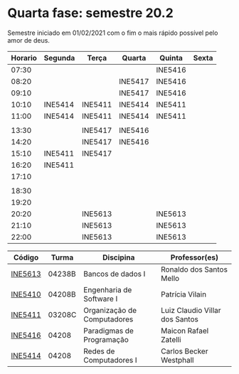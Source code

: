 # Quarta fase: semestre 20.2

Semestre iniciado em 01/02/2021 com o fim o mais rápido possível pelo amor de deus.

| Horario | Segunda | Terça   | Quarta  |  Quinta | Sexta   |
|---------|---------|---------|---------|---------|---------|
| 07:30   |         |         |         | INE5416 |         | 						
| 08:20   |         |         | INE5417 | INE5416 |         | 						
| 09:10   |         |         | INE5417 | INE5416 |         | 						
| 10:10   | INE5414 | INE5411 | INE5414 | INE5411 |         |  
| 11:00   | INE5414 | INE5411 | INE5414 | INE5411 |         |
|         |         |         |         |         |         |  
| 13:30   |         | INE5417 | INE5416 |         |         |
| 14:20   |         | INE5417 | INE5416 |         |         |
| 15:10   | INE5411 | INE5417 |         |         |         |
| 16:20   | INE5411 |         |         |         |         |
| 17:10   |         |         |         |         |         |
|         |         |         |         |         |         |  
| 18:30   |         |         |         |         |         | 						
| 19:20   |         |         |         |         |         | 						
| 20:20   |         | INE5613 |         | INE5613 |         | 						
| 21:10   |         | INE5613 |         | INE5613 |         |
| 22:00   |         | INE5613 |         | INE5613 |         |

| Código | Turma   | Discipina | Professor(es) |
|--------|---------|-----------|---------------| 
| [INE5613](https://github.com/Leviosar/ine5613) | 04238B | Bancos de dados I | Ronaldo dos Santos Mello | 
| [INE5410](https://github.com/Leviosar/ine5410) | 04208B | Engenharia de Software I | Patrícia Vilain |
| [INE5411](https://github.com/Leviosar/ine5411) | 03208C | Organização de Computadores | Luiz Claudio Villar dos Santos |
| [INE5416](https://github.com/Leviosar/ine5416) | 04208  | Paradigmas de Programação | Maicon Rafael Zatelli |
| [INE5414](https://github.com/Leviosar/ine5414) | 04208  | Redes de Computadores I | Carlos Becker Westphall |